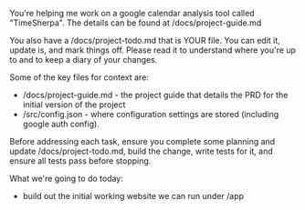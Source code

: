 You're helping me work on a google calendar analysis tool called "TimeSherpa". The details can be found at /docs/project-guide.md

You also have a /docs/project-todo.md  that is YOUR file. You can edit it, update is, and mark things off. Please read it to understand where you're up to and to keep a diary of your changes.

Some of the key files for context are:
- /docs/project-guide.md - the project guide that details the PRD for the initial version of the project
- /src/config.json - where configuration settings are stored (including google auth config).

Before addressing each task, ensure you complete some planning and update /docs/project-todo.md, build the change, write tests for it, and ensure all tests pass before stopping.

What we're going to do today:

- build out the initial working website we can run under /app